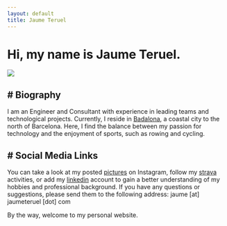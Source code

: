 ```yaml
---
layout: default
title: Jaume Teruel
---
```

# Hi, my name is Jaume Teruel.

![][1]

## # Biography

I am an Engineer and Consultant with experience in leading teams and technological projects. Currently, I reside in [Badalona][6], a coastal city to the north of Barcelona. Here, I find the balance between my passion for technology and the enjoyment of sports, such as rowing and cycling.

## # Social Media Links

You can take a look at my posted [pictures][3] on Instagram, follow my [strava][8] activities, or add my [linkedin][5] account to gain a better understanding of my hobbies and professional background. If you have any questions or suggestions, please send them to the following address: jaume [at] jaumeteruel [dot] com  

By the way, welcome to my personal website.  


   [1]: /images/jaumeteruel_square.png
   [2]: http://www.lerion.com
   [3]: http://www.instagram.com/jaumeteruel
   [4]: http://www.vimeo.com/lerion/videos
   [5]: http://es.linkedin.com/in/jaumeteruel
   [6]: https://en.wikipedia.org/wiki/Badalona
   [7]: http://joanteruel.com
   [8]: https://www.strava.com/athletes/61838131

